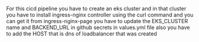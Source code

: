 For this cicd pipeline you have to create an eks cluster and in that cluster you have to install ingress-nginx controller 
using the curl command and you can get it from ingress-nginx-page
you have to update the EKS_CLUSTER name and BACKEND_URL in github secrets
in values.yml file also you have to add the HOST that is dns of loadbalancer that was created  
